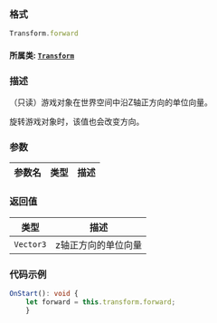 ### 格式
```typescript
Transform.forward
```
#### 所属类: [`Transform`](../Transform.md)

### 描述
（只读）游戏对象在世界空间中沿Z轴正方向的单位向量。

旋转游戏对象时，该值也会改变方向。


### 参数
参数名|类型|描述
---|---|---


### 返回值
类型|描述
---|---
`Vector3`|z轴正方向的单位向量

### 代码示例
```typescript
OnStart(): void {
    let forward = this.transform.forward;
    }
```

